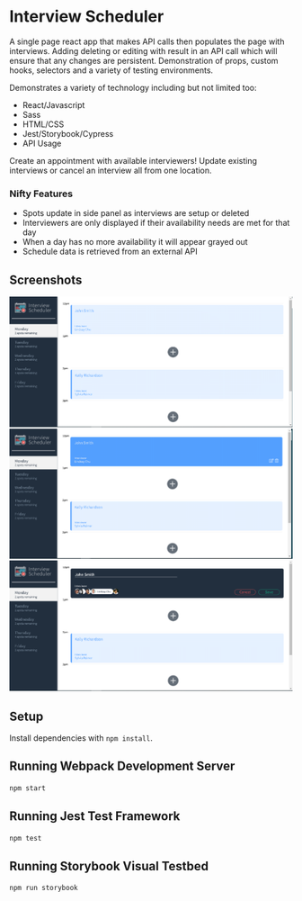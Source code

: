 # Interview Scheduler

A single page react app that makes API calls then populates the page with interviews. Adding deleting or editing with result in an API call which will ensure that any changes are persistent. Demonstration of props, custom hooks, selectors and a variety of testing environments.

Demonstrates a variety of technology including but not limited too:
  * React/Javascript
  * Sass
  * HTML/CSS
  * Jest/Storybook/Cypress
  * API Usage

Create an appointment with available interviewers! Update existing interviews or cancel an interview all from one location.

### Nifty Features
* Spots update in side panel as interviews are setup or deleted
* Interviewers are only displayed if their availability needs are met for that day
* When a day has no more availability it will appear grayed out
* Schedule data is retrieved from an external API
## Screenshots

<center><img src="./Docs/Capture.PNG"></center>

<center><img src="./Docs/hover-appt.PNG"></center>

<center><img src="./Docs/edit-new.PNG"></center>

## Setup

Install dependencies with `npm install`.

## Running Webpack Development Server

```sh
npm start
```

## Running Jest Test Framework

```sh
npm test
```

## Running Storybook Visual Testbed

```sh
npm run storybook
```
